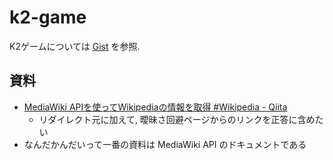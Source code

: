 # k2-game

K2ゲームについては [Gist](https://gist.github.com/yustier/0fc1407a02c622d5afbbf579c311ee7f) を参照.

## 資料

- [MediaWiki APIを使ってWikipediaの情報を取得 #Wikipedia - Qiita](https://qiita.com/yubessy/items/16d2a074be84ee67c01f)
    - リダイレクト元に加えて, 曖昧さ回避ページからのリンクを正答に含めたい
- なんだかんだいって一番の資料は MediaWiki API のドキュメントである
